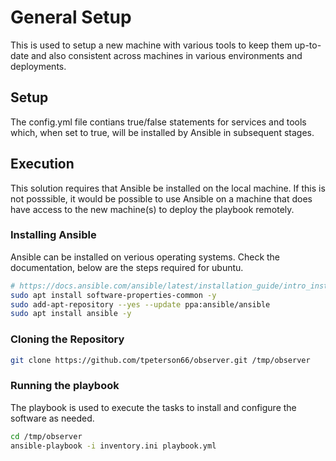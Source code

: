 # General Setup

This is  used to setup a new machine with various tools to keep them up-to-date and also consistent across machines in various environments and deployments. 

## Setup

The config.yml file contians true/false statements for services and tools which, when set to true, will be installed by Ansible in subsequent stages.

## Execution

This solution requires that Ansible be installed on the local machine. If this is not posssible, it would be possible to use Ansible on a machine that does have access to the new machine(s) to deploy the playbook remotely.

### Installing Ansible

Ansible can be installed on verious operating systems. Check the documentation, below are the steps required for ubuntu.

```bash
# https://docs.ansible.com/ansible/latest/installation_guide/intro_installation.html#installing-ansible-on-ubuntu
sudo apt install software-properties-common -y
sudo add-apt-repository --yes --update ppa:ansible/ansible
sudo apt install ansible -y
```

### Cloning the Repository

```bash
git clone https://github.com/tpeterson66/observer.git /tmp/observer
```


### Running the playbook

The playbook is used to execute the tasks to install and configure the software as needed.

```bash
cd /tmp/observer
ansible-playbook -i inventory.ini playbook.yml
```